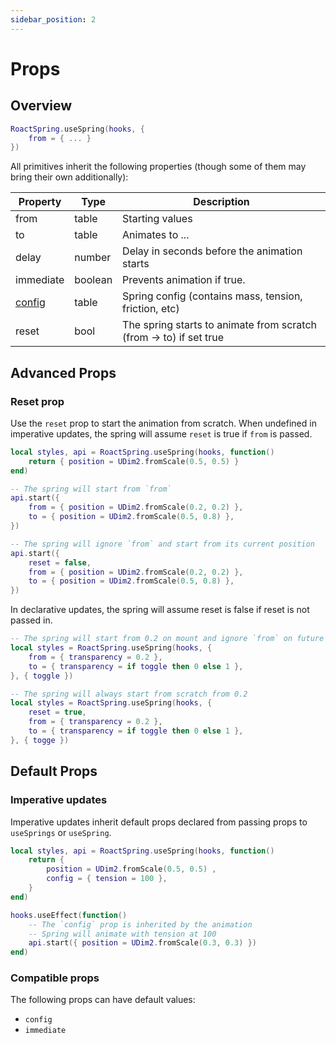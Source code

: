 ```yaml
---
sidebar_position: 2
---
```


# Props

## Overview

```lua
RoactSpring.useSpring(hooks, {
    from = { ... }
})
```

All primitives inherit the following properties (though some of them may bring their own additionally):

| Property | Type | Description  |
| ----------- | ----------- | ---- |
| from | table | Starting values |
| to | table | Animates to ... |
| delay | number | Delay in seconds before the animation starts |
| immediate | boolean | Prevents animation if true. |
| [config](configs) | table | Spring config (contains mass, tension, friction, etc) |
| reset | bool | The spring starts to animate from scratch (from -> to) if set true |

## Advanced Props

### Reset prop

Use the `reset` prop to start the animation from scratch. When undefined in imperative updates, the spring will assume `reset` is true if `from` is passed. 

```lua
local styles, api = RoactSpring.useSpring(hooks, function()
    return { position = UDim2.fromScale(0.5, 0.5) }
end)

-- The spring will start from `from`
api.start({
    from = { position = UDim2.fromScale(0.2, 0.2) },
    to = { position = UDim2.fromScale(0.5, 0.8) },
})

-- The spring will ignore `from` and start from its current position
api.start({
    reset = false,
    from = { position = UDim2.fromScale(0.2, 0.2) },
    to = { position = UDim2.fromScale(0.5, 0.8) },
})
```

In declarative updates, the spring will assume reset is false if reset is not passed in.

```lua
-- The spring will start from 0.2 on mount and ignore `from` on future updates
local styles = RoactSpring.useSpring(hooks, {
    from = { transparency = 0.2 },
    to = { transparency = if toggle then 0 else 1 },
}, { toggle })

-- The spring will always start from scratch from 0.2
local styles = RoactSpring.useSpring(hooks, {
    reset = true,
    from = { transparency = 0.2 },
    to = { transparency = if toggle then 0 else 1 },
}, { togge })
```

## Default Props

### Imperative updates

Imperative updates inherit default props declared from passing props to `useSprings` or `useSpring`.

```lua
local styles, api = RoactSpring.useSpring(hooks, function()
    return {
        position = UDim2.fromScale(0.5, 0.5) ,
        config = { tension = 100 },
    }
end)

hooks.useEffect(function()
    -- The `config` prop is inherited by the animation
    -- Spring will animate with tension at 100
    api.start({ position = UDim2.fromScale(0.3, 0.3) })
end)
```

### Compatible props

The following props can have default values:

* `config`
* `immediate`

